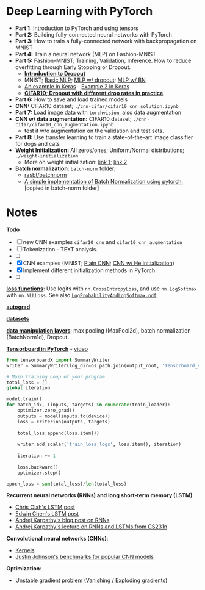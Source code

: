 # Deep Learning with PyTorch

* **Part 1:** Introduction to PyTorch and using tensors
* **Part 2:** Building fully-connected neural networks with PyTorch
* **Part 3:** How to train a fully-connected network with backpropagation on MNIST
* **Part 4:** Train a neural network (MLP) on Fashion-MNIST
* **Part 5:** Fashion-MNIST; Training, Validation, Inference. How to reduce overfitting through Early Stopping or Dropout.
  * [**Introduction to Dropout**](https://machinelearningmastery.com/dropout-for-regularizing-deep-neural-networks/)
  * MNIST; [Basic MLP](https://github.com/rasbt/deeplearning-models/blob/master/pytorch_ipynb/mlp/mlp-basic.ipynb); [MLP w/ dropout](https://github.com/rasbt/deeplearning-models/blob/master/pytorch_ipynb/mlp/mlp-dropout.ipynb); [MLP w/ BN](https://github.com/rasbt/deeplearning-models/blob/master/pytorch_ipynb/mlp/mlp-batchnorm.ipynb)
  * [An example in Keras](https://github.com/christianversloot/machine-learning-articles/blob/main/how-to-use-dropout-with-keras.md) - [Example 2 in Keras](./assets/Dropout_Example.pdf)
  * **[CIFAR10; Dropout with different drop rates in practice](https://medium.com/@amarbudhiraja/https-medium-com-amarbudhiraja-learning-less-to-learn-better-dropout-in-deep-machine-learning-74334da4bfc5)**
* **Part 6:** How to save and load trained models
* **CNN:** CIFAR10 dataset; `./cnn-cifar/cifar10_cnn_solution.ipynb`
* **Part 7:** Load image data with `torchvision`, also data augmentation
* **CNN w/ data augmentation:** CIFAR10 dataset; `./cnn-cifar/cifar10_cnn_augmentation.ipynb`
  * test it w/o augmentation on the validation and test sets.
* **Part 8:** Use transfer learning to train a state-of-the-art image classifier for dogs and cats
* **Weight Initialization:** All zeros/ones; Uniform/Normal distributions; `./weight-initialization`
  * More on weight initialization: [link 1](https://uvadlc-notebooks.readthedocs.io/en/latest/tutorial_notebooks/tutorial4/Optimization_and_Initialization.html#How-to-find-appropriate-initialization-values); [link 2](https://www.askpython.com/python-modules/initialize-model-weights-pytorch)
* **Batch normalization**: `batch-norm` folder; 
  * [rasbt/batchnorm](../rasbt-intro-to-DL/L11/code/batchnorm.ipynb)
  * [A simple implementation of Batch Normalization using pytorch.](https://github.com/Johann-Huber/batchnorm_pytorch) [copied in batch-norm folder]



# Notes

**Todo**

- [ ] new CNN examples `cifar10_cnn` and `cifar10_cnn_augmentation`
- [ ] Tokenization - TEXT analysis.
- [ ] 
- [x] CNN examples (MNIST; [Plain CNN](https://github.com/rasbt/deeplearning-models/blob/master/pytorch_ipynb/cnn/cnn-basic.ipynb); [CNN w/ He initialization](https://github.com/rasbt/deeplearning-models/blob/master/pytorch_ipynb/cnn/cnn-he-init.ipynb))
- [x] Implement different initialization methods in PyTorch 
- [ ] 



**[loss functions](./loss%20functions.ipynb)**: Use logits with `nn.CrossEntropyLoss`, and use `nn.LogSoftmax` with `nn.NLLLoss`. See also [`LogProbabilityAndLogSoftmax.pdf`](./assets/LogProbabilityAndLogSoftmax.pdf).

**[autograd](./autograd.ipynb)**

**[datasets](./datasets.ipynb)**

**[data manipulation layers](./data%20manipulation%20layers.ipynb)**: max pooling (MaxPool2d), batch normalization (BatchNorm1d), Dropout.

**[Tensorboard in PyTorch](./Tensorboard%20in%20PyTorch.ipynb)** - [video](https://www.youtube.com/watch?v=6CEld3hZgqc&list=PL_lsbAsL_o2CTlGHgMxNrKhzP97BaG9ZN&index=5)

```python
from tensorboardX import SummaryWriter
writer = SummaryWriter(log_dir=os.path.join(output_root, 'Tensorboard_Results'))

# Main Training Loop of your program
total_loss = []
global iteration

model.train()
for batch_idx, (inputs, targets) in enumerate(train_loader):
	optimizer.zero_grad()
    outputs = model(inputs.to(device))
    loss = criterion(outputs, targets)
    
    total_loss.append(loss.item())
    
    writer.add_scalar('train_loss_logs', loss.item(), iteration)
    
    iteration += 1
    
    loss.backward()
    optimizer.step()

epoch_loss = sum(total_loss)/len(total_loss)

```

**Recurrent neural networks (RNNs) and long short-term memory (LSTM)**:
- [Chris Olah's LSTM post](http://colah.github.io/posts/2015-08-Understanding-LSTMs/)
- [Edwin Chen's LSTM post](http://blog.echen.me/2017/05/30/exploring-lstms/)
- [Andrej Karpathy's blog post on RNNs](http://karpathy.github.io/2015/05/21/rnn-effectiveness/)
- [Andrej Karpathy's lecture on RNNs and LSTMs from CS231n](https://www.youtube.com/watch?v=iX5V1WpxxkY)

**Convolutional neural networks (CNNs)**:
- [Kernels](https://setosa.io/ev/image-kernels/)
- [Justin Johnson's benchmarks for popular CNN models](https://github.com/jcjohnson/cnn-benchmarks)

**Optimization**:
  - [Unstable gradient problem (Vanishing / Exploding gradients)](http://neuralnetworksanddeeplearning.com/chap5.html)

